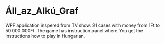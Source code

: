 # Áll_az_Alkú_Graf

WPF application inspered from TV show.
21 cases with money from 1Ft to 50 000 000Ft.
The game has instruction panel where You get the instructions how to play in Hungarian.

